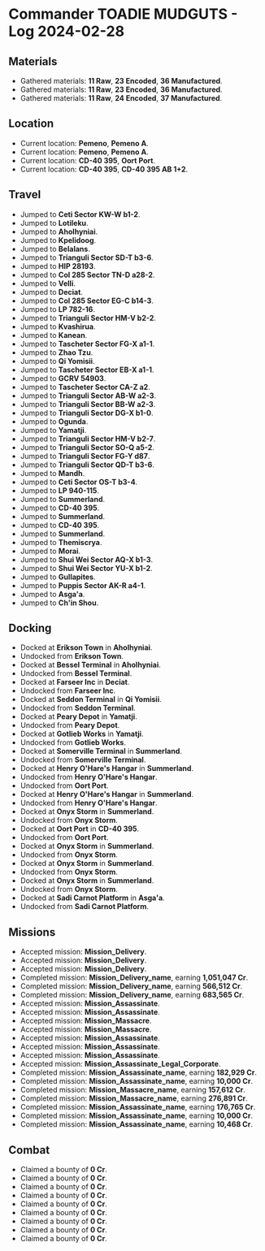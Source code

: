 # Commander TOADIE MUDGUTS - Log 2024-02-28

## Materials
- Gathered materials: **11 Raw**, **23 Encoded**, **36 Manufactured**.
- Gathered materials: **11 Raw**, **23 Encoded**, **36 Manufactured**.
- Gathered materials: **11 Raw**, **24 Encoded**, **37 Manufactured**.

## Location
- Current location: **Pemeno**, **Pemeno A**.
- Current location: **Pemeno**, **Pemeno A**.
- Current location: **CD-40 395**, **Oort Port**.
- Current location: **CD-40 395**, **CD-40 395 AB 1+2**.

## Travel
- Jumped to **Ceti Sector KW-W b1-2**.
- Jumped to **Lotileku**.
- Jumped to **Aholhyniai**.
- Jumped to **Kpelidoog**.
- Jumped to **Belalans**.
- Jumped to **Trianguli Sector SD-T b3-6**.
- Jumped to **HIP 28193**.
- Jumped to **Col 285 Sector TN-D a28-2**.
- Jumped to **Velli**.
- Jumped to **Deciat**.
- Jumped to **Col 285 Sector EG-C b14-3**.
- Jumped to **LP 782-16**.
- Jumped to **Trianguli Sector HM-V b2-2**.
- Jumped to **Kvashirua**.
- Jumped to **Kanean**.
- Jumped to **Tascheter Sector FG-X a1-1**.
- Jumped to **Zhao Tzu**.
- Jumped to **Qi Yomisii**.
- Jumped to **Tascheter Sector EB-X a1-1**.
- Jumped to **GCRV 54903**.
- Jumped to **Tascheter Sector CA-Z a2**.
- Jumped to **Trianguli Sector AB-W a2-3**.
- Jumped to **Trianguli Sector BB-W a2-3**.
- Jumped to **Trianguli Sector DG-X b1-0**.
- Jumped to **Ogunda**.
- Jumped to **Yamatji**.
- Jumped to **Trianguli Sector HM-V b2-7**.
- Jumped to **Trianguli Sector SO-Q a5-2**.
- Jumped to **Trianguli Sector FG-Y d87**.
- Jumped to **Trianguli Sector QD-T b3-6**.
- Jumped to **Mandh**.
- Jumped to **Ceti Sector OS-T b3-4**.
- Jumped to **LP 940-115**.
- Jumped to **Summerland**.
- Jumped to **CD-40 395**.
- Jumped to **Summerland**.
- Jumped to **CD-40 395**.
- Jumped to **Summerland**.
- Jumped to **Themiscrya**.
- Jumped to **Morai**.
- Jumped to **Shui Wei Sector AQ-X b1-3**.
- Jumped to **Shui Wei Sector YU-X b1-2**.
- Jumped to **Gullapites**.
- Jumped to **Puppis Sector AK-R a4-1**.
- Jumped to **Asga'a**.
- Jumped to **Ch'in Shou**.

## Docking
- Docked at **Erikson Town** in **Aholhyniai**.
- Undocked from **Erikson Town**.
- Docked at **Bessel Terminal** in **Aholhyniai**.
- Undocked from **Bessel Terminal**.
- Docked at **Farseer Inc** in **Deciat**.
- Undocked from **Farseer Inc**.
- Docked at **Seddon Terminal** in **Qi Yomisii**.
- Undocked from **Seddon Terminal**.
- Docked at **Peary Depot** in **Yamatji**.
- Undocked from **Peary Depot**.
- Docked at **Gotlieb Works** in **Yamatji**.
- Undocked from **Gotlieb Works**.
- Docked at **Somerville Terminal** in **Summerland**.
- Undocked from **Somerville Terminal**.
- Docked at **Henry O'Hare's Hangar** in **Summerland**.
- Undocked from **Henry O'Hare's Hangar**.
- Undocked from **Oort Port**.
- Docked at **Henry O'Hare's Hangar** in **Summerland**.
- Undocked from **Henry O'Hare's Hangar**.
- Docked at **Onyx Storm** in **Summerland**.
- Undocked from **Onyx Storm**.
- Docked at **Oort Port** in **CD-40 395**.
- Undocked from **Oort Port**.
- Docked at **Onyx Storm** in **Summerland**.
- Undocked from **Onyx Storm**.
- Docked at **Onyx Storm** in **Summerland**.
- Undocked from **Onyx Storm**.
- Docked at **Onyx Storm** in **Summerland**.
- Undocked from **Onyx Storm**.
- Docked at **Sadi Carnot Platform** in **Asga'a**.
- Undocked from **Sadi Carnot Platform**.

## Missions
- Accepted mission: **Mission_Delivery**.
- Accepted mission: **Mission_Delivery**.
- Accepted mission: **Mission_Delivery**.
- Completed mission: **Mission_Delivery_name**, earning **1,051,047 Cr**.
- Completed mission: **Mission_Delivery_name**, earning **566,512 Cr**.
- Completed mission: **Mission_Delivery_name**, earning **683,565 Cr**.
- Accepted mission: **Mission_Assassinate**.
- Accepted mission: **Mission_Assassinate**.
- Accepted mission: **Mission_Massacre**.
- Accepted mission: **Mission_Massacre**.
- Accepted mission: **Mission_Assassinate**.
- Accepted mission: **Mission_Assassinate**.
- Accepted mission: **Mission_Assassinate**.
- Accepted mission: **Mission_Assassinate_Legal_Corporate**.
- Completed mission: **Mission_Assassinate_name**, earning **182,929 Cr**.
- Completed mission: **Mission_Assassinate_name**, earning **10,000 Cr**.
- Completed mission: **Mission_Massacre_name**, earning **157,612 Cr**.
- Completed mission: **Mission_Massacre_name**, earning **276,891 Cr**.
- Completed mission: **Mission_Assassinate_name**, earning **176,765 Cr**.
- Completed mission: **Mission_Assassinate_name**, earning **10,000 Cr**.
- Completed mission: **Mission_Assassinate_name**, earning **10,468 Cr**.

## Combat
- Claimed a bounty of **0 Cr**.
- Claimed a bounty of **0 Cr**.
- Claimed a bounty of **0 Cr**.
- Claimed a bounty of **0 Cr**.
- Claimed a bounty of **0 Cr**.
- Claimed a bounty of **0 Cr**.
- Claimed a bounty of **0 Cr**.
- Claimed a bounty of **0 Cr**.
- Claimed a bounty of **0 Cr**.

